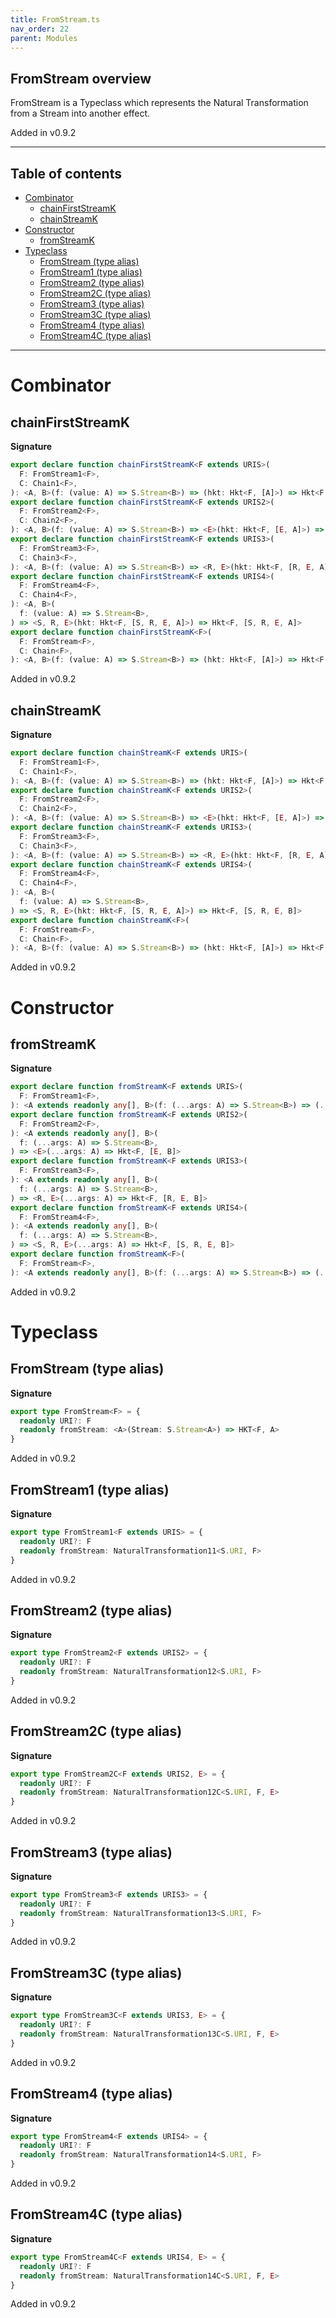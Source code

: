 ```yaml
---
title: FromStream.ts
nav_order: 22
parent: Modules
---
```


## FromStream overview

FromStream is a Typeclass which represents the Natural Transformation from a Stream into another
effect.

Added in v0.9.2

---

<h2 class="text-delta">Table of contents</h2>

- [Combinator](#combinator)
  - [chainFirstStreamK](#chainfirststreamk)
  - [chainStreamK](#chainstreamk)
- [Constructor](#constructor)
  - [fromStreamK](#fromstreamk)
- [Typeclass](#typeclass)
  - [FromStream (type alias)](#fromstream-type-alias)
  - [FromStream1 (type alias)](#fromstream1-type-alias)
  - [FromStream2 (type alias)](#fromstream2-type-alias)
  - [FromStream2C (type alias)](#fromstream2c-type-alias)
  - [FromStream3 (type alias)](#fromstream3-type-alias)
  - [FromStream3C (type alias)](#fromstream3c-type-alias)
  - [FromStream4 (type alias)](#fromstream4-type-alias)
  - [FromStream4C (type alias)](#fromstream4c-type-alias)

---

# Combinator

## chainFirstStreamK

**Signature**

```ts
export declare function chainFirstStreamK<F extends URIS>(
  F: FromStream1<F>,
  C: Chain1<F>,
): <A, B>(f: (value: A) => S.Stream<B>) => (hkt: Hkt<F, [A]>) => Hkt<F, [A]>
export declare function chainFirstStreamK<F extends URIS2>(
  F: FromStream2<F>,
  C: Chain2<F>,
): <A, B>(f: (value: A) => S.Stream<B>) => <E>(hkt: Hkt<F, [E, A]>) => Hkt<F, [E, A]>
export declare function chainFirstStreamK<F extends URIS3>(
  F: FromStream3<F>,
  C: Chain3<F>,
): <A, B>(f: (value: A) => S.Stream<B>) => <R, E>(hkt: Hkt<F, [R, E, A]>) => Hkt<F, [R, E, A]>
export declare function chainFirstStreamK<F extends URIS4>(
  F: FromStream4<F>,
  C: Chain4<F>,
): <A, B>(
  f: (value: A) => S.Stream<B>,
) => <S, R, E>(hkt: Hkt<F, [S, R, E, A]>) => Hkt<F, [S, R, E, A]>
export declare function chainFirstStreamK<F>(
  F: FromStream<F>,
  C: Chain<F>,
): <A, B>(f: (value: A) => S.Stream<B>) => (hkt: Hkt<F, [A]>) => Hkt<F, [A]>
```

Added in v0.9.2

## chainStreamK

**Signature**

```ts
export declare function chainStreamK<F extends URIS>(
  F: FromStream1<F>,
  C: Chain1<F>,
): <A, B>(f: (value: A) => S.Stream<B>) => (hkt: Hkt<F, [A]>) => Hkt<F, [B]>
export declare function chainStreamK<F extends URIS2>(
  F: FromStream2<F>,
  C: Chain2<F>,
): <A, B>(f: (value: A) => S.Stream<B>) => <E>(hkt: Hkt<F, [E, A]>) => Hkt<F, [E, B]>
export declare function chainStreamK<F extends URIS3>(
  F: FromStream3<F>,
  C: Chain3<F>,
): <A, B>(f: (value: A) => S.Stream<B>) => <R, E>(hkt: Hkt<F, [R, E, A]>) => Hkt<F, [R, E, B]>
export declare function chainStreamK<F extends URIS4>(
  F: FromStream4<F>,
  C: Chain4<F>,
): <A, B>(
  f: (value: A) => S.Stream<B>,
) => <S, R, E>(hkt: Hkt<F, [S, R, E, A]>) => Hkt<F, [S, R, E, B]>
export declare function chainStreamK<F>(
  F: FromStream<F>,
  C: Chain<F>,
): <A, B>(f: (value: A) => S.Stream<B>) => (hkt: Hkt<F, [A]>) => Hkt<F, [B]>
```

Added in v0.9.2

# Constructor

## fromStreamK

**Signature**

```ts
export declare function fromStreamK<F extends URIS>(
  F: FromStream1<F>,
): <A extends readonly any[], B>(f: (...args: A) => S.Stream<B>) => (...args: A) => Hkt<F, [B]>
export declare function fromStreamK<F extends URIS2>(
  F: FromStream2<F>,
): <A extends readonly any[], B>(
  f: (...args: A) => S.Stream<B>,
) => <E>(...args: A) => Hkt<F, [E, B]>
export declare function fromStreamK<F extends URIS3>(
  F: FromStream3<F>,
): <A extends readonly any[], B>(
  f: (...args: A) => S.Stream<B>,
) => <R, E>(...args: A) => Hkt<F, [R, E, B]>
export declare function fromStreamK<F extends URIS4>(
  F: FromStream4<F>,
): <A extends readonly any[], B>(
  f: (...args: A) => S.Stream<B>,
) => <S, R, E>(...args: A) => Hkt<F, [S, R, E, B]>
export declare function fromStreamK<F>(
  F: FromStream<F>,
): <A extends readonly any[], B>(f: (...args: A) => S.Stream<B>) => (...args: A) => Hkt<F, [B]>
```

Added in v0.9.2

# Typeclass

## FromStream (type alias)

**Signature**

```ts
export type FromStream<F> = {
  readonly URI?: F
  readonly fromStream: <A>(Stream: S.Stream<A>) => HKT<F, A>
}
```

Added in v0.9.2

## FromStream1 (type alias)

**Signature**

```ts
export type FromStream1<F extends URIS> = {
  readonly URI?: F
  readonly fromStream: NaturalTransformation11<S.URI, F>
}
```

Added in v0.9.2

## FromStream2 (type alias)

**Signature**

```ts
export type FromStream2<F extends URIS2> = {
  readonly URI?: F
  readonly fromStream: NaturalTransformation12<S.URI, F>
}
```

Added in v0.9.2

## FromStream2C (type alias)

**Signature**

```ts
export type FromStream2C<F extends URIS2, E> = {
  readonly URI?: F
  readonly fromStream: NaturalTransformation12C<S.URI, F, E>
}
```

Added in v0.9.2

## FromStream3 (type alias)

**Signature**

```ts
export type FromStream3<F extends URIS3> = {
  readonly URI?: F
  readonly fromStream: NaturalTransformation13<S.URI, F>
}
```

Added in v0.9.2

## FromStream3C (type alias)

**Signature**

```ts
export type FromStream3C<F extends URIS3, E> = {
  readonly URI?: F
  readonly fromStream: NaturalTransformation13C<S.URI, F, E>
}
```

Added in v0.9.2

## FromStream4 (type alias)

**Signature**

```ts
export type FromStream4<F extends URIS4> = {
  readonly URI?: F
  readonly fromStream: NaturalTransformation14<S.URI, F>
}
```

Added in v0.9.2

## FromStream4C (type alias)

**Signature**

```ts
export type FromStream4C<F extends URIS4, E> = {
  readonly URI?: F
  readonly fromStream: NaturalTransformation14C<S.URI, F, E>
}
```

Added in v0.9.2

